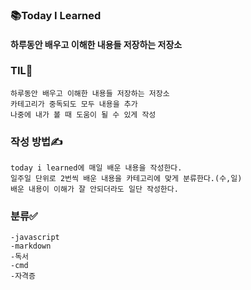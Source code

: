 <div aline="center">
<h3>📚Today I Learned</h3>
<h4>하루동안 배우고 이해한 내용들 저장하는 저장소</h4>
</div>


### TIL🧠
	하루동안 배우고 이해한 내용들 저장하는 저장소
	카테고리가 중독되도 모두 내용을 추가
	나중에 내가 볼 때 도움이 될 수 있게 작성
    
### 작성 방법✍️
    today i learned에 매일 배운 내용을 작성한다.
    일주일 단위로 2번씩 배운 내용을 카테고리에 맞게 분류한다.(수,일)
    배운 내용이 이해가 잘 안되더라도 일단 작성한다.
### 분류✅
	-javascript
    -markdown
    -독서
    -cmd
    -자격증
    
